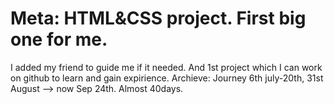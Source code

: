 # Meta: HTML&CSS project. First big one for me.

I added my friend to guide me if it needed.
And 1st project which I can work on github to learn and gain expirience.
Archieve: Journey 6th july-20th, 31st August --> now Sep 24th. Almost 40days.


